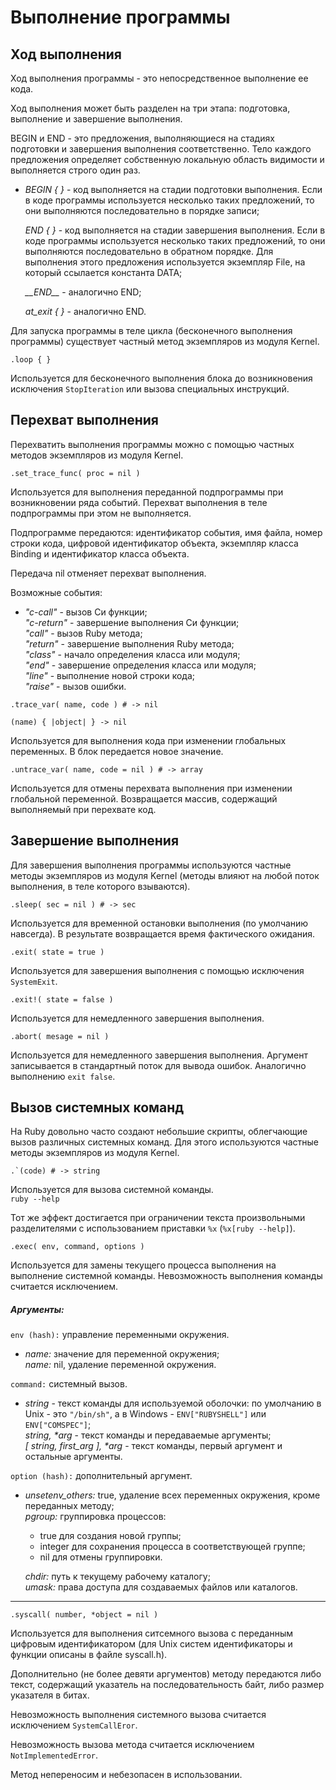# Выполнение программы

## Ход выполнения

Ход выполнения программы - это непосредственное выполнение ее кода.

Ход выполнения может быть разделен на три этапа: подготовка, выполнение и завершение выполнения.

BEGIN и END - это предложения, выполняющиеся на стадиях подготовки и завершения выполнения соответственно. Тело каждого предложения определяет собственную локальную область видимости и выполняется строго один раз.

+ _BEGIN { }_ - код выполняется на стадии подготовки выполнения. Если в коде программы используется несколько таких предложений, то они выполняются последовательно в порядке записи;  

  _END { }_ - код выполняется на стадии завершения выполнения. Если в коде программы используется несколько таких предложений, то они выполняются последовательно в обратном порядке. Для выполнения этого предложения используется экземпляр File, на который ссылается константа DATA;  

  *\_\_END\_\_* - аналогично END;

  *at_exit { }* - аналогично END.

Для запуска программы в теле цикла (бесконечного выполнения программы) существует частный метод экземпляров из модуля Kernel.

`.loop { }`

Используется для бесконечного выполнения блока до возникновения исключения `StopIteration` или вызова специальных инструкций.

## Перехват выполнения

Перехватить выполнения программы можно с помощью частных методов экземпляров из модуля Kernel.

`.set_trace_func( proc = nil )`

Используется для выполнения переданной подпрограммы при возникновении ряда событий. Перехват выполнения в теле подпрограммы при этом не выполняется.

Подпрограмме передаются: идентификатор события, имя файла, номер строки кода, цифровой идентификатор объекта, экземпляр класса Binding и идентификатор класса объекта.

Передача nil отменяет перехват выполнения.

Возможные события:
+ _"c-call"_ - вызов Си функции;  
  _"c-return"_ - завершение выполнения Си функции;  
  _"call"_ - вызов Ruby метода;  
  _"return"_ - завершение выполнения Ruby метода;  
  _"class"_ - начало определения класса или модуля;  
  _"end"_ - завершение определения класса или модуля;  
  _"line"_ - выполнение новой строки кода;  
  _"raise"_ - вызов ошибки.

`.trace_var( name, code ) # -> nil`

`(name) { |object| } -> nil`

Используется для выполнения кода при изменении глобальных переменных. В блок передается новое значение.

`.untrace_var( name, code = nil ) # -> array`

Используется для отмены перехвата выполнения при изменении глобальной переменной. Возвращается массив, содержащий выполняемый при перехвате код.

## Завершение выполнения

Для завершения выполнения программы используются частные методы экземпляров из модуля Kernel (методы влияют на любой поток выполнения, в теле которого взываются).

`.sleep( sec = nil ) # -> sec`

Используется для временной остановки выполнения (по умолчанию навсегда). В результате возвращается время фактического ожидания.

`.exit( state = true )`

Используется для завершения выполнения с помощью исключения `SystemExit`.

`.exit!( state = false )`

Используется для немедленного завершения выполнения.

`.abort( mesage = nil )`

Используется для немедленного завершения выполнения. Аргумент записывается в стандартный поток для вывода ошибок. Аналогично выполнению `exit false`.

## Вызов системных команд

На Ruby довольно часто создают небольшие скрипты, облегчающие вызов различных системных команд. Для этого используются частные методы экземпляров из модуля Kernel.

``.`(code) # -> string``

Используется для вызова системной команды.  
`ruby --help`

Тот же эффект достигается при ограничении текста произвольными разделителями с использованием приставки `%x` (`%x[ruby --help]`).

`.exec( env, command, options )`

Используется для замены текущего процесса выполнения на выполнение системной команды. Невозможность выполнения команды считается исключением.

##### Аргументы:

`env (hash):` управление переменными окружения.

+ _name:_ значение для переменной окружения;  
  _name:_ nil, удаление переменной окружения.

`command:` системный вызов.

+ _string_ - текст команды для используемой оболочки: по умолчанию в Unix - это `"/bin/sh"`, а в Windows - `ENV["RUBYSHELL"]` или `ENV["COMSPEC"]`;  
  _string, *arg_ - текст команды и передаваемые аргументы;  
  _[ string, first_arg ], *arg_ - текст команды, первый аргумент и остальные аргументы.

`option (hash):` дополнительный аргумент.

+ _unsetenv_others:_ true, удаление всех переменных окружения, кроме переданных методу;  
  _pgroup:_ группировка процессов:
    * true для создания новой группы;
    * integer для сохранения процесса в соответствующей группе;
    * nil для отмены группировки.

  _chdir:_ путь к текущему рабочему каталогу;  
  _umask:_ права доступа для создаваемых файлов или каталогов.

*****

`.syscall( number, *object = nil )`

Используется для выполнения ситсемного вызова с переданным цифровым идентификатором (для Unix систем идентификаторы и функции описаны в файле syscall.h).

Дополнительно (не более девяти аргументов) методу передаются либо текст, содержащий указатель на последовательность байт, либо размер указателя в битах.

Невозможность выполнения системного вызова считается исключением `SystemCallEror`.

Невозможность вызова метода считается исключением `NotImplementedError`.

Метод непереносим и небезопасен в использовании.